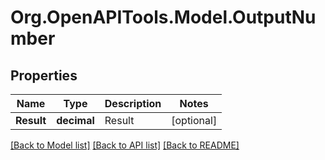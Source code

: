 # Org.OpenAPITools.Model.OutputNumber
## Properties

Name | Type | Description | Notes
------------ | ------------- | ------------- | -------------
**Result** | **decimal** | Result | [optional] 

[[Back to Model list]](../README.md#documentation-for-models) [[Back to API list]](../README.md#documentation-for-api-endpoints) [[Back to README]](../README.md)


